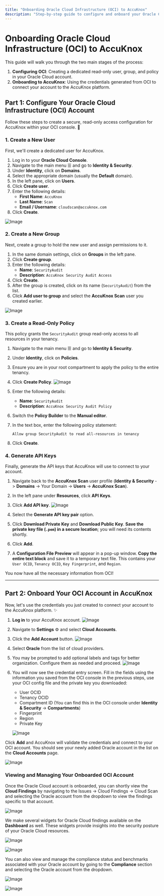 ```yaml
---
title: "Onboarding Oracle Cloud Infrastructure (OCI) to AccuKnox"
description: "Step-by-step guide to configure and onboard your Oracle Cloud Infrastructure (OCI) account to AccuKnox."
---
```


# Onboarding Oracle Cloud Infrastructure (OCI) to AccuKnox

This guide will walk you through the two main stages of the process:

1. **Configuring OCI**: Creating a dedicated read-only user, group, and policy in your Oracle Cloud account.
2. **Onboarding to AccuKnox**: Using the credentials generated from OCI to connect your account to the AccuKnox platform.

## Part 1: Configure Your Oracle Cloud Infrastructure (OCI) Account

Follow these steps to create a secure, read-only access configuration for AccuKnox within your OCI console. 🔐

### 1. Create a New User

First, we'll create a dedicated user for AccuKnox.

1. Log in to your **Oracle Cloud Console**.
2. Navigate to the main menu ☰ and go to **Identity & Security**.
3. Under **Identity**, click on **Domains**.
4. Select the appropriate domain (usually the **Default** domain).
5. In the left pane, click on **Users**.
6. Click **Create user**.
7. Enter the following details:
      * **First Name**: `AccuKnox`
      * **Last Name**: `Scan`
      * **Email / Username**: `cloudscan@accuknox.com`
8. Click **Create**.

![Image](./images/oracle-onboarding/a.png)

### 2. Create a New Group

Next, create a group to hold the new user and assign permissions to it.

1. In the same domain settings, click on **Groups** in the left pane.
2. Click **Create group**.
3. Enter the following details:
      * **Name**: `SecurityAudit`
      * **Description**: `AccuKnox Security Audit Access`
4. Click **Create**.
5. After the group is created, click on its name (`SecurityAudit`) from the list.
6. Click **Add user to group** and select the **AccuKnox Scan** user you created earlier.

![Image](./images/oracle-onboarding/b.png)

### 3. Create a Read-Only Policy

This policy grants the `SecurityAudit` group read-only access to all resources in your tenancy.

1. Navigate to the main menu ☰ and go to **Identity & Security**.
2. Under **Identity**, click on **Policies**.
3. Ensure you are in your root compartment to apply the policy to the entire tenancy.
4. Click **Create Policy**.
![Image](./images/oracle-onboarding/c.png)

5. Enter the following details:
      * **Name**: `SecurityAudit`
      * **Description**: `AccuKnox Security Audit Policy`
6. Switch the **Policy Builder** to the **Manual editor**.
7. In the text box, enter the following policy statement:

    ```
    Allow group SecurityAudit to read all-resources in tenancy
    ```

8. Click **Create**.

### 4. Generate API Keys

Finally, generate the API keys that AccuKnox will use to connect to your account.

1. Navigate back to the **AccuKnox Scan** user profile (**Identity & Security** -> **Domains** -> Your Domain -> **Users** -> **AccuKnox Scan**).
2. In the left pane under **Resources**, click **API Keys**.
3. Click **Add API key**.
![Image](./images/oracle-onboarding/d.png)

4. Select the **Generate API key pair** option.
5. Click **Download Private Key** and **Download Public Key**. **Save the private key file (`.pem`) in a secure location**; you will need its contents shortly.
6. Click **Add**.
7. A **Configuration File Preview** will appear in a pop-up window. **Copy the entire text block** and save it to a temporary text file. This contains your `User OCID`, `Tenancy OCID`, `Key Fingerprint`, and `Region`.

You now have all the necessary information from OCI!

-----

## Part 2: Onboard Your OCI Account in AccuKnox

Now, let's use the credentials you just created to connect your account to the AccuKnox platform. ✨

1. **Log in** to your AccuKnox account.
![Image](./images/oracle-onboarding/ocl.png)

2. Navigate to **Settings** ⚙️ and select **Cloud Accounts**.

3. Click the **Add Account** button.
![Image](./images/oracle-onboarding/1.png)

4. Select **Oracle** from the list of cloud providers.

5. You may be prompted to add optional labels and tags for better organization. Configure them as needed and proceed.
![Image](./images/oracle-onboarding/2.png)

6. You will now see the credential entry screen. Fill in the fields using the information you saved from the OCI console in the previous steps, use your OCI config file and the private key you downloaded:
    - User OCID
    - Tenancy OCID
    - Compartment ID (You can find this in the OCI console under **Identity & Security** -> **Compartments**)
    - Fingerprint
    - Region
    - Private Key

    ![Image](./images/oracle-onboarding/3.png)

Click **Add** and AccuKnox will validate the credentials and connect to your OCI account. You should see your newly added Oracle account in the list on the **Cloud Accounts** page.

![Image](./images/oracle-onboarding/4.png)

### Viewing and Managing Your Onboarded OCI Account

Once the Oracle Cloud account is onboarded, you can shortly view the **Cloud Findings** by navigating to the Issues -> Cloud Findings -> Cloud Scan and selecting the Oracle account from the dropdown to view the findings specific to that account.

![Image](./images/oracle-onboarding/5.png)

We make several widgets for Oracle Cloud findings available on the **Dashboard** as well. These widgets provide insights into the security posture of your Oracle Cloud resources.

![Image](./images/oracle-onboarding/d2.png)

![Image](./images/oracle-onboarding/d1.png)

You can also view and manage the compliance status and benchmarks associated with your Oracle account by going to the **Compliance** section and selecting the Oracle account from the dropdown.

![Image](./images/oracle-onboarding/d3.png)

![Image](./images/oracle-onboarding/d4.png)